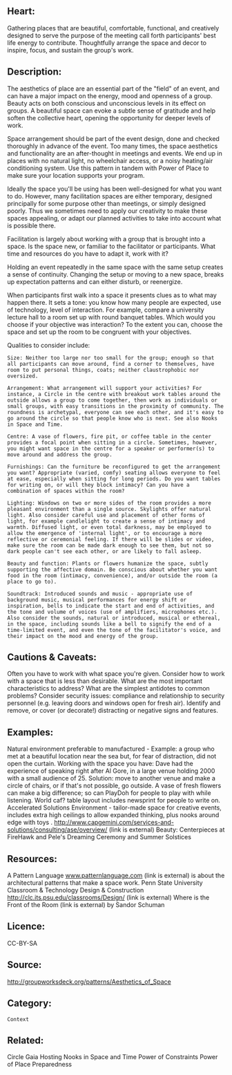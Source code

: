 ## Heart:

Gathering places that are beautiful, comfortable, functional, and creatively designed to serve the purpose of the meeting call forth participants' best life energy to contribute. Thoughtfully arrange the space and decor to inspire, focus, and sustain the group's work.

## Description:

The aesthetics of place are an essential part of the "field" of an event, and can have a major impact on the energy, mood and openness of a group. Beauty acts on both conscious and unconscious levels in its effect on groups. A beautiful space can evoke a subtle sense of gratitude and help soften the collective heart, opening the opportunity for deeper levels of work.

Space arrangement should be part of the event design, done and checked thoroughly in advance of the event. Too many times, the space aesthetics and functionality are an after-thought in meetings and events. We end up in places with no natural light, no wheelchair access, or a noisy heating/air conditioning system. Use this pattern in tandem with Power of Place to make sure your location supports your program.

Ideally the space you'll be using has been well-designed for what you want to do. However, many facilitation spaces are either temporary, designed principally for some purpose other than meetings, or simply designed poorly. Thus we sometimes need to apply our creativity to make these spaces appealing, or adapt our planned activities to take into account what is possible there.

Facilitation is largely about working with a group that is brought into a space. Is the space new, or familiar to the facilitator or participants. What time and resources do you have to adapt it, work with it?

Holding an event repeatedly in the same space with the same setup creates a sense of continuity. Changing the setup or moving to a new space, breaks up expectation patterns and can either disturb, or reenergize.

When participants first walk into a space it presents clues as to what may happen there. It sets a tone: you know how many people are expected, use of technology, level of interaction. For example, compare a university lecture hall to a room set up with round banquet tables. Which would you choose if your objective was interaction? To the extent you can, choose the space and set up the room to be congruent with your objectives.

Qualities to consider include:

    Size: Neither too large nor too small for the group; enough so that all participants can move around, find a corner to themselves, have room to put personal things, coats; neither claustrophobic nor oversized.

    Arrangement: What arrangement will support your activities? For instance, a Circle in the centre with breakout work tables around the outside allows a group to come together, then work as individuals or small groups, with easy transitions in the proximity of community. The roundness is archetypal, everyone can see each other, and it's easy to go around the circle so that people know who is next. See also Nooks in Space and Time.

    Centre: A vase of flowers, fire pit, or coffee table in the center provides a focal point when sitting in a circle. Sometimes, however, you might want space in the centre for a speaker or performer(s) to move around and address the group.

    Furnishings: Can the furniture be reconfigured to get the arrangement you want? Appropriate (varied, comfy) seating allows everyone to feel at ease, especially when sitting for long periods. Do you want tables for writing on, or will they block intimacy? Can you have a combination of spaces within the room?

    Lighting: Windows on two or more sides of the room provides a more pleasant environment than a single source. Skylights offer natural light. Also consider careful use and placement of other forms of light, for example candlelight to create a sense of intimacy and warmth. Diffused light, or even total darkness, may be employed to allow the emergence of 'internal light', or to encourage a more reflective or ceremonial feeling. If there will be slides or video, make sure the room can be made dark enough to see them, but not so dark people can't see each other, or are likely to fall asleep.

    Beauty and function: Plants or flowers humanize the space, subtly supporting the affective domain. Be conscious about whether you want food in the room (intimacy, convenience), and/or outside the room (a place to go to).

    Soundtrack: Introduced sounds and music - appropriate use of background music, musical performances for energy shift or inspiration, bells to indicate the start and end of activities, and the tone and volume of voices (use of amplifiers, microphones etc.). Also consider the sounds, natural or introduced, musical or ethereal, in the space, including sounds like a bell to signify the end of a time-limited event, and even the tone of the facilitator's voice, and their impact on the mood and energy of the group.

## Cautions & Caveats:
Often you have to work with what space you're given. Consider how to work with a space that is less than desirable. What are the most important characteristics to address? What are the simplest antidotes to common problems?
Consider security issues: compliance and relationship to security personnel (e.g. leaving doors and windows open for fresh air).
Identify and remove, or cover (or decorate!) distracting or negative signs and features.

 
## Examples:

Natural environment preferable to manufactured - Example: a group who met at a beautiful location near the sea but, for fear of distraction, did not open the curtain.
Working with the space you have: Dave had the experience of speaking right after Al Gore, in a large venue holding 2000 with a small audience of 25. Solution: move to another venue and make a circle of chairs, or if that's not possible, go outside.
A vase of fresh flowers can make a big difference; so can PlayDoh for people to play with while listening.
World caf? table layout includes newsprint for people to write on.
Accelerated Solutions Environment - tailor-made space for creative events, includes extra high ceilings to allow expanded thinking, plus nooks around edge with toys . http://www.capgemini.com/services-and-solutions/consulting/ase/overview/ (link is external)
Beauty: Centerpieces at FireHawk and Pele's Dreaming Ceremony and Summer Solstices

 
## Resources:

A Pattern Language www.patternlanguage.com (link is external) is about the architectural patterns that make a space work.
Penn State University Classroom & Technology Design & Construction http://clc.its.psu.edu/classrooms/Design/ (link is external)
Where is the Front of the Room (link is external) by Sandor Schuman
 
## Licence:
CC-BY-SA

## Source:
http://groupworksdeck.org/patterns/Aesthetics_of_Space

## Category:

    Context 

## Related: 
Circle
Gaia
Hosting
Nooks in Space and Time
Power of Constraints
Power of Place
Preparedness